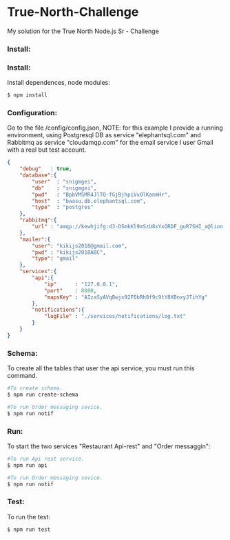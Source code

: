 # True-North-Challenge
My solution for the True North Node.js Sr - Challenge

### Install:

### Install:

Install dependences, node modules:
```sh
$ npm install
```

### Configuration:
Go to the file /config/config.json, NOTE: for this example I provide a running environment, using Postgresql DB as service "elephantsql.com" and Rabbitmq as service "cloudamqp.com" for the email service I user Gmail with a real but test account.

```json
{
	"debug"   : true,
	"database":{
		"user"  : "snigmgei",
		"db"    : "snigmgei",
		"pwd"   : "BpbVMSMR4JlTQ-fGjBjhpiVxOlKanmHr",
		"host"  : "baasu.db.elephantsql.com",
		"type"  : "postgres"
	},
	"rabbitmq":{
		"url" : "amqp://kewhjifg:d3-DSmkKl9mSzU8xYxORDF_guR7SHI_x@lion.rmq.cloudamqp.com/kewhjifg"
	},
	"mailer":{
		"user": "kikijs2018@gmail.com",
		"pwd" : "kikijs2018ABC",
		"type": "gmail"
	},
	"services":{
		"api":{
			"ip"      : "127.0.0.1",
			"port" 	  : 8080,
			"mapsKey" : "AIzaSyAVqBwjx92F0bRh8f9c9tY8XBnxyJTihYg"
		},
		"notifications":{
			"logFile" : "./services/notifications/log.txt"
		}
	}
}

```
### Schema:
To create all the tables that user the api service, you must run this command.

```sh
#To create schema.
$ npm run create-schema

#To run Order messaging sevice.
$ npm run notif
```

### Run:
To start the two services "Restaurant Api-rest" and "Order messaggin":

```sh
#To run Api rest service.
$ npm run api

#To run Order messaging sevice.
$ npm run notif
```

### Test:
To run the test:

```sh
$ npm run test
```

